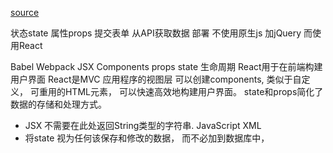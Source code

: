 [source](https://www.css88.com/archives/9710)

状态state 属性props 提交表单  从API获取数据 部署
不使用原生js 加jQuery  而使用React 

Babel  Webpack  JSX   Components  props   state  生命周期
React用于在前端构建用户界面
React是MVC 应用程序的视图层
可以创建components, 类似于自定义， 可重用的HTML元素， 可以快速高效地构建用户界面。 state和props简化了数据的存储和处理方式。

- JSX 不需要在此处返回String类型的字符串.
  JavaScript XML 
- 将state 视为任何该保存和修改的数据， 而不必加到数据库中，
